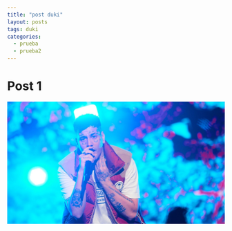 ```yaml
---
title: "post duki"
layout: posts
tags: duki
categories:
  - prueba
  - prueba2
---
```


# Post 1

![Image](/assets/img/duki2.jpg)
